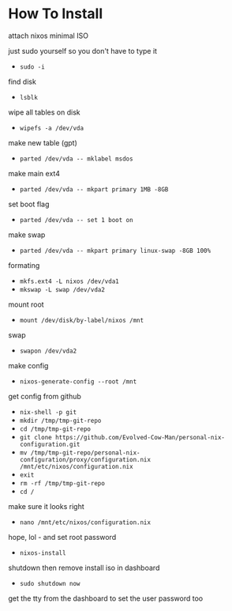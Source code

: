 # How To Install

attach nixos minimal ISO

just sudo yourself so you don't have to type it
* `sudo -i`

find disk
* `lsblk`

wipe all tables on disk
* `wipefs -a /dev/vda`

make new table (gpt)
* `parted /dev/vda -- mklabel msdos`

make main ext4
* `parted /dev/vda -- mkpart primary 1MB -8GB`

set boot flag
* `parted /dev/vda -- set 1 boot on`

make swap
* `parted /dev/vda -- mkpart primary linux-swap -8GB 100%`

formating
* `mkfs.ext4 -L nixos /dev/vda1`
* `mkswap -L swap /dev/vda2`

mount root
* `mount /dev/disk/by-label/nixos /mnt`

swap
* `swapon /dev/vda2`

make config
* `nixos-generate-config --root /mnt`

get config from github
* `nix-shell -p git`
* `mkdir /tmp/tmp-git-repo`
* `cd /tmp/tmp-git-repo`
* `git clone https://github.com/Evolved-Cow-Man/personal-nix-configuration.git`
* `mv /tmp/tmp-git-repo/personal-nix-configuration/proxy/configuration.nix /mnt/etc/nixos/configuration.nix`
* `exit`
* `rm -rf /tmp/tmp-git-repo`
* `cd /`

make sure it looks right
* `nano /mnt/etc/nixos/configuration.nix`

hope, lol - and set root password
* `nixos-install`

shutdown then remove install iso in dashboard
* `sudo shutdown now`

get the tty from the dashboard to set the user password too
